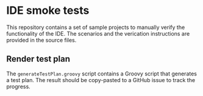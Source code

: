 # IDE smoke tests

This repository contains a set of sample projects to manually verify the functionality of the IDE.
The scenarios and the verication instructions are provided in the source files.

## Render test plan

The `generateTestPlan.groovy` script contains a Groovy script that generates a test plan. The result should be copy-pasted to a GitHub issue to track the progress.